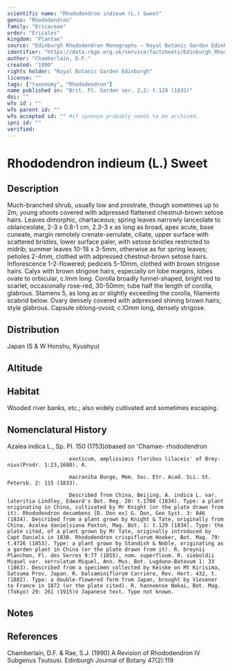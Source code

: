 ```yaml
---
scientific name: "Rhododendron indieum (L.) Sweet"
genus: "Rhododendron"
family: "Ericaceae"
order: "Ericales"
kingdom: "Plantae"
source: "Edinburgh Rhododendron Monographs – Royal Botanic Garden Edinburgh"
identifier: "https://data.rbge.org.uk/service/factsheets/Edinburgh_Rhododendron_Monographs.xhtml"
author: "Chamberlain, D.F."
created: "1990"
rights holder: "Royal Botanic Garden Edinburgh"
license: ""
tags: ["taxonomy", "Rhododendron"]
name published in: "Brit. Fl. Garden ser. 2,2: t.128 (1833)"
doi: ""
wfo id : ""
wfo parent id: ""
wfo accepted id: "" #if synonym probably needs to be archived.                      
ipni id: ""
verified:
---
```


                       

# Rhododendron indieum (L.) Sweet

## Description
Much-branched shrub, usually low and prostrate, though sometimes up to 2m; young shoots covered with adpressed flattened chestnut-brown setose hairs. Leaves dimorphic, chartaceous; spring leaves narrowly lanceolate to oblanceolate, 2-3 x 0.8-1 cm, 2.3-3 x as long as broad, apex acute, base cuneate, margin remotely crenate-serrulate, ciliate, upper surface with scattered bristles, lower surface paler, with setose bristles restricted to midrib; summer leaves 10-18 x 3-5mm, otherwise as for spring leaves; petioles 2-4mm, clothed with adpressed chestnut-brown setose hairs. Inflorescence 1-2-flowered; pedicels 5-10mm, clothed with brown strigose hairs. Calyx with brown strigose hairs, especially on lobe margins, lobes ovate to orbicular, c.lmm long. Corolla broadly funnel-shaped, bright red to scarlet, occasionally rose-red, 30-50mm; tube half the length of corolla, glabrous. Stamens 5, as long as or slightly exceeding the corolla, filaments scabrid below. Ovary densely covered with adpressed shining brown hairs; style glabrous. Capsule oblong-ovoid, c.lOmm long, densely strigose.

## Distribution
Japan (S & W Honshu, Kyushyu)

## Altitude


## Habitat
Wooded river banks, etc.; also widely cultivated and sometimes escaping.

## Nomenclatural History
Azalea indica L., Sp. PI. 150 (1753)óbased on 'Chamae- rhododendron
                        exoticum, amplissimis floribus lilaceis' of Brey- nius(Prodr. 1:23,1680). A.
                        macraniha Bunge, Mem. Soc. Etr. Acad. Sci. St. Petersb. 2: 115 (1833).
                        Described from China, Beijing. A. indica L. var. lateritia Lindley, Edward's Bot. Reg. 20: t.1700 (1834). Type: a plant originating in China, cultivated by Mr Knight (or the plate drawn from it). Rhododendron decumbens [D. Don ex] G. Don, Gen Syst. 3: 846 (1834). Described from a plant grown by Knight & Tate, originally from China. Azalea danielsiana Paxton, Mag. Bot. 1: t.129 (1834). Type: the plate cited, of a plant grown by Mr Tate, originally introduced by Capt Daniels in 1830. Rhododendron crispiflorum Hooker, Bot. Mag. 79: t.4726 (1853). Type: a plant grown by Standish & Noble, originating as a garden plant in China (or the plate drawn from it). R. breynii Planchon, Fl. des Serres 9:77 (1855), nom. superfluum. R. sieboldii Miquel var. serrulatum Miquel, Ann. Mus. Bot. Lugduno-Batavum 1: 33 (1863). Described from a specimen collected by Keiske on Mt Kirisima, Satsuma Prov, Japan. R. balsaminiflorum Carriere, Rev. Hort. 432, t. (1882). Type: a double-flowered form from Japan, brought by Viesener to France in 1872 (or the plate cited). R. hannoense Nakai, Bot. Mag. (Tokyo) 29: 261 (1915)ó Japanese text. Type not known.
                       
## Notes


## References

Chamberlain, D.F. & Rae, S.J. (1990) A Revision of Rhododendron IV Subgenus Tsutsusi. Edinburgh Journal of Botany 47(2):119
